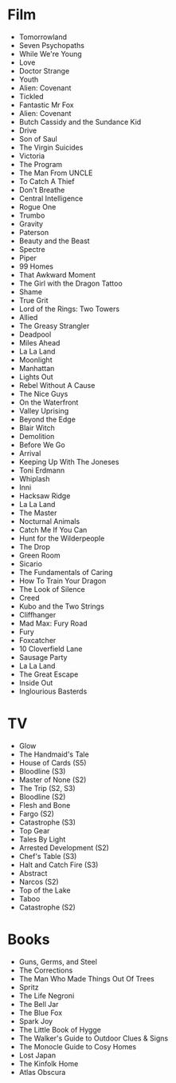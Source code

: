 # Film

- Tomorrowland
- Seven Psychopaths
- While We're Young
- Love
- Doctor Strange
- Youth
- Alien: Covenant
- Tickled
- Fantastic Mr Fox
- Alien: Covenant
- Butch Cassidy and the Sundance Kid
- Drive
- Son of Saul
- The Virgin Suicides
- Victoria
- The Program
- The Man From UNCLE
- To Catch A Thief
- Don't Breathe
- Central Intelligence
- Rogue One
- Trumbo
- Gravity
- Paterson
- Beauty and the Beast
- Spectre
- Piper
- 99 Homes
- That Awkward Moment
- The Girl with the Dragon Tattoo 
- Shame
- True Grit
- Lord of the Rings: Two Towers
- Allied
- The Greasy Strangler
- Deadpool
- Miles Ahead
- La La Land
- Moonlight
- Manhattan
- Lights Out
- Rebel Without A Cause
- The Nice Guys
- On the Waterfront
- Valley Uprising
- Beyond the Edge 
- Blair Witch
- Demolition
- Before We Go
- Arrival
- Keeping Up With The Joneses
- Toni Erdmann
- Whiplash
- Inni
- Hacksaw Ridge
- La La Land
- The Master
- Nocturnal Animals
- Catch Me If You Can
- Hunt for the Wilderpeople
- The Drop
- Green Room
- Sicario
- The Fundamentals of Caring
- How To Train Your Dragon
- The Look of Silence
- Creed
- Kubo and the Two Strings
- Cliffhanger
- Mad Max: Fury Road
- Fury
- Foxcatcher
- 10 Cloverfield Lane
- Sausage Party
- La La Land
- The Great Escape
- Inside Out
- Inglourious Basterds


# TV

- Glow
- The Handmaid's Tale
- House of Cards (S5)
- Bloodline (S3)
- Master of None (S2)
- The Trip (S2, S3)
- Bloodline (S2)
- Flesh and Bone
- Fargo (S2)
- Catastrophe (S3)
- Top Gear
- Tales By Light
- Arrested Development (S2)
- Chef's Table (S3)
- Halt and Catch Fire (S3)
- Abstract
- Narcos (S2)
- Top of the Lake
- Taboo
- Catastrophe (S2)

# Books

- Guns, Germs, and Steel
- The Corrections
- The Man Who Made Things Out Of Trees
- Spritz
- The Life Negroni
- The Bell Jar
- The Blue Fox
- Spark Joy
- The Little Book of Hygge
- The Walker's Guide to Outdoor Clues & Signs
- The Monocle Guide to Cosy Homes
- Lost Japan
- The Kinfolk Home
- Atlas Obscura
